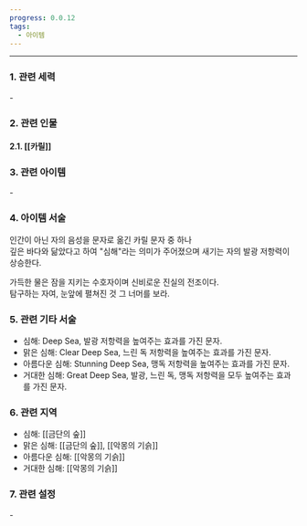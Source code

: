 ```yaml
---
progress: 0.0.12
tags:
  - 아이템
---
```

---
### 1. 관련 세력 
\-
### 2. 관련 인물
#### 2.1. [[카릴]]

### 3. 관련 아이템
\-

### 4. 아이템 서술
인간이 아닌 자의 음성을 문자로 옮긴 카릴 문자 중 하나  
깊은 바다와 닮았다고 하여 "심해"라는 의미가 주어졌으며 새기는 자의 발광 저항력이 상승한다.  
  
가득한 물은 잠을 지키는 수호자이며 신비로운 진실의 전조이다.  
탐구하는 자여, 눈앞에 펼쳐진 것 그 너머를 보라.
### 5. 관련 기타 서술
- 심해: Deep Sea, 발광 저항력을 높여주는 효과를 가진 문자.
- 맑은 심해: Clear Deep Sea, 느린 독 저항력을 높여주는 효과를 가진 문자.
- 아름다운 심해: Stunning Deep Sea, 맹독 저항력을 높여주는 효과를 가진 문자.
- 거대한 심해: Great Deep Sea, 발광, 느린 독, 맹독 저항력을 모두 높여주는 효과를 가진 문자.

### 6. 관련 지역
- 심해: [[금단의 숲]]
- 맑은 심해: [[금단의 숲]], [[악몽의 기슭]]
- 아름다운 심해: [[악몽의 기슭]]
- 거대한 심해: [[악몽의 기슭]]

### 7. 관련 설정
\-